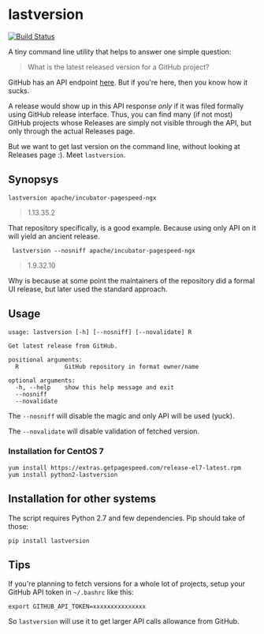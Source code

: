 # lastversion 

[![Build Status](https://travis-ci.org/dvershinin/lastversion.svg?branch=master)](https://travis-ci.org/dvershinin/lastversion)

A tiny command line utility that helps to answer one simple question:

> What is the latest released version for a GitHub project?

GitHub has an API endpoint [here](https://developer.github.com/v3/repos/releases/#get-the-latest-release). But if you're here, then you know how it sucks.

A release would show up in this API response *only* if it was filed formally using GitHub release interface. 
Thus, you can find many (if not most) GitHub projects whose Releases are simply not visible through the API, but only through the actual Releases page.

But we want to get last version on the command line, without looking at Releases page :). Meet `lastversion`.

## Synopsys

    lastversion apache/incubator-pagespeed-ngx
    
 > 1.13.35.2
 
 That repository specifically, is a good example. Because using only API on it will yield an ancient release.
 
     lastversion --nosniff apache/incubator-pagespeed-ngx
 
 > 1.9.32.10
 
 Why is because at some point the maintainers of the repository did a formal UI release, but later used the standard approach.
 
 
 ## Usage
 
 ```
 usage: lastversion [-h] [--nosniff] [--novalidate] R
 
 Get latest release from GitHub.
 
 positional arguments:
   R             GitHub repository in format owner/name
 
 optional arguments:
   -h, --help    show this help message and exit
   --nosniff
   --novalidate
```

The `--nosniff` will disable the magic and only API will be used (yuck).

The `--novalidate` will disable validation of fetched version.

### Installation for CentOS 7

    yum install https://extras.getpagespeed.com/release-el7-latest.rpm
    yum install python2-lastversion
    
## Installation for other systems

The script requires Python 2.7 and few dependencies. Pip should take of those:

    pip install lastversion

## Tips

If you're planning to fetch versions for a whole lot of projects, setup your GitHub API token in `~/.bashrc` like this:

    export GITHUB_API_TOKEN=xxxxxxxxxxxxxxx

So `lastversion` will use it to get larger API calls allowance from GitHub.